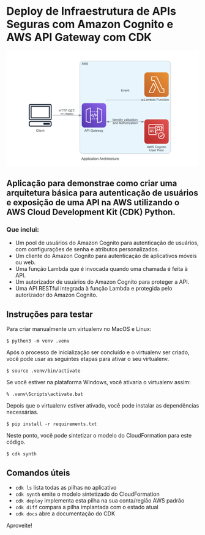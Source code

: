 
# Deploy de Infraestrutura de APIs Seguras com Amazon Cognito e AWS API Gateway com CDK

![image](diagram.png)

## Aplicação para demonstrae como criar uma arquitetura básica para autenticação de usuários e exposição de uma API na AWS utilizando o AWS Cloud Development Kit (CDK) Python.

### Que inclui:

- Um pool de usuários do Amazon Cognito para autenticação de usuários, com configurações de senha e atributos personalizados.
- Um cliente do Amazon Cognito para autenticação de aplicativos móveis ou web.
- Uma função Lambda que é invocada quando uma chamada é feita à API.
- Um autorizador de usuários do Amazon Cognito para proteger a API.
- Uma API RESTful integrada à função Lambda e protegida pelo autorizador do Amazon Cognito.

## Instruções para testar
Para criar manualmente um virtualenv no MacOS e Linux:

```
$ python3 -m venv .venv
```

Após o processo de inicialização ser concluído e o virtualenv ser criado, você pode usar as seguintes
etapas para ativar o seu virtualenv.

```
$ source .venv/bin/activate
```

Se você estiver na plataforma Windows, você ativaria o virtualenv assim:

```
% .venv\Scripts\activate.bat
```

Depois que o virtualenv estiver ativado, você pode instalar as dependências necessárias.

```
$ pip install -r requirements.txt
```

Neste ponto, você pode sintetizar o modelo do CloudFormation para este código.

```
$ cdk synth
```

## Comandos úteis

 * `cdk ls`          lista todas as pilhas no aplicativo
 * `cdk synth`       emite o modelo sintetizado do CloudFormation
 * `cdk deploy`      implementa esta pilha na sua conta/região AWS padrão
 * `cdk diff`        compara a pilha implantada com o estado atual
 * `cdk docs`        abre a documentação do CDK

Aproveite!
